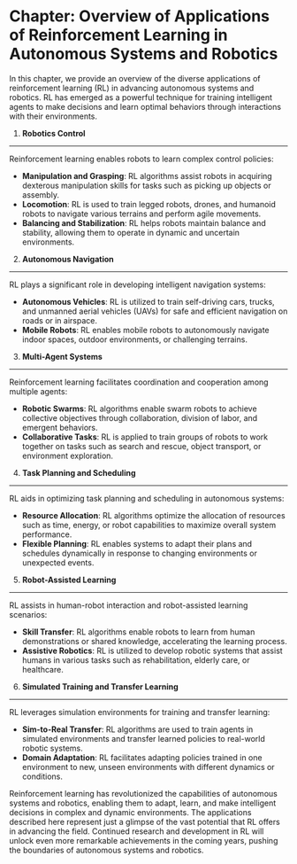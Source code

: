 Chapter: Overview of Applications of Reinforcement Learning in Autonomous Systems and Robotics
==============================================================================================

In this chapter, we provide an overview of the diverse applications of reinforcement learning (RL) in advancing autonomous systems and robotics. RL has emerged as a powerful technique for training intelligent agents to make decisions and learn optimal behaviors through interactions with their environments.

1. **Robotics Control**
-----------------------

Reinforcement learning enables robots to learn complex control policies:

* **Manipulation and Grasping**: RL algorithms assist robots in acquiring dexterous manipulation skills for tasks such as picking up objects or assembly.
* **Locomotion**: RL is used to train legged robots, drones, and humanoid robots to navigate various terrains and perform agile movements.
* **Balancing and Stabilization**: RL helps robots maintain balance and stability, allowing them to operate in dynamic and uncertain environments.

2. **Autonomous Navigation**
----------------------------

RL plays a significant role in developing intelligent navigation systems:

* **Autonomous Vehicles**: RL is utilized to train self-driving cars, trucks, and unmanned aerial vehicles (UAVs) for safe and efficient navigation on roads or in airspace.
* **Mobile Robots**: RL enables mobile robots to autonomously navigate indoor spaces, outdoor environments, or challenging terrains.

3. **Multi-Agent Systems**
--------------------------

Reinforcement learning facilitates coordination and cooperation among multiple agents:

* **Robotic Swarms**: RL algorithms enable swarm robots to achieve collective objectives through collaboration, division of labor, and emergent behaviors.
* **Collaborative Tasks**: RL is applied to train groups of robots to work together on tasks such as search and rescue, object transport, or environment exploration.

4. **Task Planning and Scheduling**
-----------------------------------

RL aids in optimizing task planning and scheduling in autonomous systems:

* **Resource Allocation**: RL algorithms optimize the allocation of resources such as time, energy, or robot capabilities to maximize overall system performance.
* **Flexible Planning**: RL enables systems to adapt their plans and schedules dynamically in response to changing environments or unexpected events.

5. **Robot-Assisted Learning**
------------------------------

RL assists in human-robot interaction and robot-assisted learning scenarios:

* **Skill Transfer**: RL algorithms enable robots to learn from human demonstrations or shared knowledge, accelerating the learning process.
* **Assistive Robotics**: RL is utilized to develop robotic systems that assist humans in various tasks such as rehabilitation, elderly care, or healthcare.

6. **Simulated Training and Transfer Learning**
-----------------------------------------------

RL leverages simulation environments for training and transfer learning:

* **Sim-to-Real Transfer**: RL algorithms are used to train agents in simulated environments and transfer learned policies to real-world robotic systems.
* **Domain Adaptation**: RL facilitates adapting policies trained in one environment to new, unseen environments with different dynamics or conditions.

Reinforcement learning has revolutionized the capabilities of autonomous systems and robotics, enabling them to adapt, learn, and make intelligent decisions in complex and dynamic environments. The applications described here represent just a glimpse of the vast potential that RL offers in advancing the field. Continued research and development in RL will unlock even more remarkable achievements in the coming years, pushing the boundaries of autonomous systems and robotics.

